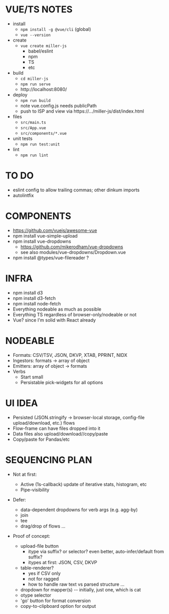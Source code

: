 # VUE/TS NOTES

* install
  * `npm install -g @vue/cli` (global)
  * `vue --version`
* create
  * `vue create miller-js`
    * babel/eslint
    * npm
    * TS
    * etc
* build
  * `cd miller-js`
  * `npm run serve`
  * http://localhost:8080/
* deploy
  * `npm run build`
  * note vue.config.js needs publicPath
  * push to ISP and view via https://.../miller-js/dist/index.html
* files
  * `src/main.ts`
  * `src/App.vue`
  * `src/components/*.vue`
* unit tests
  * `npm run test:unit`
* lint
  * `npm run lint`

# TO DO
* eslint config to allow trailing commas; other dinkum imports
* autolintfix

# COMPONENTS

* https://github.com/vuejs/awesome-vue
* npm install vue-simple-upload
* npm install vue-dropdowns
  * https://github.com/mikerodham/vue-dropdowns
  * see also modules/vue-dropdowns/Dropdown.vue
* npm install @types/vue-filereader ?

# INFRA

* npm install d3
* npm install d3-fetch
* npm install node-fetch
* Everything nodeable as much as possible
* Everything TS regardless of browser-only/nodeable or not
* Vue? since I'm solid with React already

# NODEABLE

* Formats: CSV/TSV, JSON, DKVP, XTAB, PPRINT, NIDX
* Ingestors: formats -> array of object
* Emitters: array of object -> formats
* Verbs
  - Start small
  - Persistable pick-widgets for all options

# UI IDEA

* Persisted (JSON.stringify -> browser-local storage, config-file upload/download, etc.) flows
* Flow-frame can have files dropped into it
* Data files also upload/download//copy/paste
* Copy/paste for Pandas/etc

# SEQUENCING PLAN

* Not at first:
  - Active (1s-callback) update of iterative stats, histogram, etc
  - Pipe-visibility

* Defer:
  - data-dependent dropdowns for verb args (e.g. agg-by)
  - join
  - tee
  - drag/drop of flows ...

* Proof of concept:
  * upload-file button
    - itype via suffix? or selector? even better, auto-infer/default from suffix?
    - itypes at first: JSON, CSV, DKVP
  * table-renderer?
    - yes if CSV only
    - not for ragged
    - how to handle raw text vs parsed structure ...
  * dropdown for mapper(s) -- initially, just one, which is cat
  * otype selector
  * 'go' button for format conversion
  * copy-to-clipboard option for output

